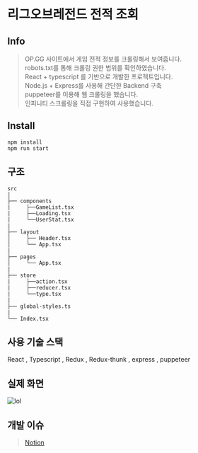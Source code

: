 
# 리그오브레전드 전적 조회 
## Info

>OP.GG 사이트에서 게임 전적 정보를 크롤링해서 보여줍니다.<br/>
>robots.txt를 통해 크롤링 권한 범위를 확인하였습니다.<br/>
>React + typescript 를 기반으로 개발한 프로젝트입니다.<br/>
>Node.js + Express를 사용해 간단한 Backend 구축</br>
>puppeteer를 이용해 웹 크롤링을 했습니다.<br/>
>인피니티 스크롤링을 직접 구현하여 사용했습니다.<br/>

## Install

```
npm install
npm run start
```

## 구조

```
src                        			 
│
├── components              
|     ├──GameList.tsx
|     ├──Loading.tsx
|     └──UserStat.tsx
|
├── layout                 
│     ├── Header.tsx        
│     └── App.tsx             
|
├── pages                        
│     └── App.tsx    
|
├── store              
|     ├──action.tsx
|     ├──reducer.tsx
|     └──type.tsx
|
├── global-styles.ts
|
└── Index.tsx
```

## 사용 기술 스택

React , Typescript , Redux , Redux-thunk , express , puppeteer

## 실제 화면
![lol](https://user-images.githubusercontent.com/73515375/127759419-5d428d69-a7c3-4382-9576-ed5a3e5bba61.gif)
## 개발 이슈
>[Notion](https://www.notion.so/photoshop-2c6ae95cf7024776b252071dc1c1b550, "notion link")
